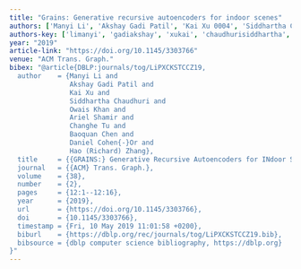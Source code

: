 ```yaml
---
title: "Grains: Generative recursive autoencoders for indoor scenes"
authors: ['Manyi Li', 'Akshay Gadi Patil', 'Kai Xu 0004', 'Siddhartha Chaudhuri', 'Owais Khan', 'Ariel Shamir', 'Changhe Tu', 'Baoquan Chen', 'Daniel Cohen-Or', 'Hao (Richard) Zhang']
authors-key: ['limanyi', 'gadiakshay', 'xukai', 'chaudhurisiddhartha', 'khanowais', 'shamirariel', 'tuchanghe', 'chenbaoquan', 'cohenordaniel', '(richard)hao']
year: "2019"
article-link: "https://doi.org/10.1145/3303766"
venue: "ACM Trans. Graph."
bibex: "@article{DBLP:journals/tog/LiPXCKSTCCZ19,
  author    = {Manyi Li and
               Akshay Gadi Patil and
               Kai Xu and
               Siddhartha Chaudhuri and
               Owais Khan and
               Ariel Shamir and
               Changhe Tu and
               Baoquan Chen and
               Daniel Cohen{-}Or and
               Hao (Richard) Zhang},
  title     = {{GRAINS:} Generative Recursive Autoencoders for INdoor Scenes},
  journal   = {{ACM} Trans. Graph.},
  volume    = {38},
  number    = {2},
  pages     = {12:1--12:16},
  year      = {2019},
  url       = {https://doi.org/10.1145/3303766},
  doi       = {10.1145/3303766},
  timestamp = {Fri, 10 May 2019 11:01:58 +0200},
  biburl    = {https://dblp.org/rec/journals/tog/LiPXCKSTCCZ19.bib},
  bibsource = {dblp computer science bibliography, https://dblp.org}
}"
---
```

